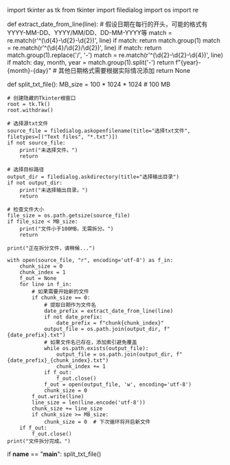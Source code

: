 import tkinter as tk
from tkinter import filedialog
import os
import re

def extract_date_from_line(line):
    # 假设日期在每行的开头，可能的格式有YYYY-MM-DD、YYYY/MM/DD、DD-MM-YYYY等
    match = re.match(r'^(\d{4}-\d{2}-\d{2})', line)
    if match:
        return match.group(1)
    match = re.match(r'^(\d{4}/\d{2}/\d{2})', line)
    if match:
        return match.group(1).replace('/', '-')
    match = re.match(r'^(\d{2}-\d{2}-\d{4})', line)
    if match:
        day, month, year = match.group(1).split('-')
        return f"{year}-{month}-{day}"
    # 其他日期格式需要根据实际情况添加
    return None

def split_txt_file():
    MB_size = 100 * 1024 * 1024  # 100 MB

    # 创建隐藏的Tkinter根窗口
    root = tk.Tk()
    root.withdraw()

    # 选择源txt文件
    source_file = filedialog.askopenfilename(title="选择txt文件", filetypes=[("Text files", "*.txt")])
    if not source_file:
        print("未选择文件。")
        return

    # 选择目标路径
    output_dir = filedialog.askdirectory(title="选择输出目录")
    if not output_dir:
        print("未选择输出目录。")
        return

    # 检查文件大小
    file_size = os.path.getsize(source_file)
    if file_size < MB_size:
        print("文件小于100MB，无需拆分。")
        return

    print("正在拆分文件，请稍候...")

    with open(source_file, "r", encoding='utf-8') as f_in:
        chunk_size = 0
        chunk_index = 1
        f_out = None
        for line in f_in:
            # 如果需要开始新的文件
            if chunk_size == 0:
                # 提取日期作为文件名
                date_prefix = extract_date_from_line(line)
                if not date_prefix:
                    date_prefix = f"chunk{chunk_index}"
                output_file = os.path.join(output_dir, f"{date_prefix}.txt")
                # 如果文件名已存在，添加索引避免覆盖
                while os.path.exists(output_file):
                    output_file = os.path.join(output_dir, f"{date_prefix}_{chunk_index}.txt")
                    chunk_index += 1
                if f_out:
                    f_out.close()
                f_out = open(output_file, 'w', encoding='utf-8')
                chunk_size = 0
            f_out.write(line)
            line_size = len(line.encode('utf-8'))
            chunk_size += line_size
            if chunk_size >= MB_size:
                chunk_size = 0  # 下次循环将开启新文件
        if f_out:
            f_out.close()
    print("文件拆分完成。")

if __name__ == "__main__":
    split_txt_file()